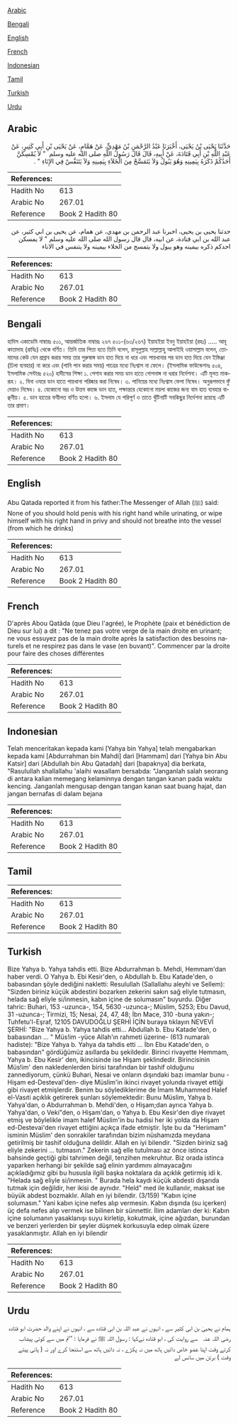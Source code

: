 [Arabic](#arabic)

[Bengali](#bengali)

[English](#english)

[French](#french)

[Indonesian](#indonesian)

[Tamil](#tamil)

[Turkish](#turkish)

[Urdu](#urdu)

## Arabic


<div dir="rtl" lang="ar" style={{fontSize:'larger',backgroundColor:'#f8f9fa',padding:20}}>
حَدَّثَنَا يَحْيَى بْنُ يَحْيَى، أَخْبَرَنَا عَبْدُ الرَّحْمَنِ بْنُ مَهْدِيٍّ، عَنْ هَمَّامٍ، عَنْ يَحْيَى بْنِ أَبِي كَثِيرٍ، عَنْ عَبْدِ اللَّهِ بْنِ أَبِي قَتَادَةَ، عَنْ أَبِيهِ، قَالَ قَالَ رَسُولُ اللَّهِ صلى الله عليه وسلم ‏ "‏ لاَ يُمْسِكَنَّ أَحَدُكُمْ ذَكَرَهُ بِيَمِينِهِ وَهُوَ يَبُولُ وَلاَ يَتَمَسَّحْ مِنَ الْخَلاَءِ بِيَمِينِهِ وَلاَ يَتَنَفَّسْ فِي الإِنَاءِ ‏"‏ ‏.‏
</div>
<div style={{backgroundColor:'#f8f9fa',padding:20, marginBottom: 10}}><table> <thead> <tr> <th>References:</th> <th></th> </tr> </thead> <tbody><tr><td>Hadith No</td><td>613</td></tr><tr><td>Arabic No</td><td>267.01</td></tr><tr><td>Reference</td><td>Book 2 Hadith 80</td></tr></tbody></table></div>


<div dir="rtl" lang="ar" style={{fontSize:'larger',backgroundColor:'#f8f9fa',padding:20}}>
حدثنا يحيى بن يحيى، اخبرنا عبد الرحمن بن مهدي، عن همام، عن يحيى بن ابي كثير، عن عبد الله بن ابي قتادة، عن ابيه، قال قال رسول الله صلى الله عليه وسلم " لا يمسكن احدكم ذكره بيمينه وهو يبول ولا يتمسح من الخلاء بيمينه ولا يتنفس في الاناء
</div>
<div style={{backgroundColor:'#f8f9fa',padding:20, marginBottom: 10}}><table> <thead> <tr> <th>References:</th> <th></th> </tr> </thead> <tbody><tr><td>Hadith No</td><td>613</td></tr><tr><td>Arabic No</td><td>267.01</td></tr><tr><td>Reference</td><td>Book 2 Hadith 80</td></tr></tbody></table></div>

## Bengali


<div dir="ltr" lang="bn" style={{fontSize:'larger',backgroundColor:'#f8f9fa',padding:20}}>
হাদিস একাডেমি নাম্বারঃ ৫০১, আন্তর্জাতিক নাম্বারঃ ২৬৭ ৫০১-(৬৩/২৬৭) ইয়াহইয়া ইবনু ইয়াহইয়া (রহঃ) ..... আবূ কাতাদাহ (রাযিঃ) থেকে বর্ণিত। তিনি তার পিতা হতে তিনি বলেন, রাসূলুল্লাহ সাল্লাল্লাহু আলাইহি ওয়াসাল্লাম বলেন, তোমাদের কেউ যেন প্রস্রাব করার সময় তার পুরুষাঙ্গ ডান হাত দিয়ে না ধরে এবং পায়খানার পর ডান হাত দিয়ে যেন ইস্তিঞ্জা (ঢিলা ব্যবহার) না করে এবং (পানি পান করার সময়) পাত্রের মধ্যে নিঃশ্বাস না ফেলে। (ইসলামিক ফাউন্ডেশনঃ ৫০৪, ইসলামিক সেন্টারঃ ৫২০) হাদীসের শিক্ষা ১. পেশাব করার সময় ডান হাতে গোপনাঙ্গ না ধরার নির্দেশনা। এটি মূলত মাকরূহ। ২. বিনা ওযরে ডান হাতে পায়খানা পরিষ্কার করা নিষেধ। ৩. পানিয়ের মধ্যে নিঃশ্বাস ফেলা নিষেধ। অনুরূপভাবে ফুঁ দেয়াও নিষেধ। ৪. যেকোনো ভদ্র ও উত্তম কাজে ডান হাত, পক্ষান্তরে যেকোনো ময়লা কাজের জন্য বাম হাত ব্যবহার বাঞ্ছনীয়। ৫. ডান হাতের ফযীলত বর্ণিত হলো। ৬. ইসলাম যে পরিপূর্ণ ও তাতে খুঁটিনাটি সবকিছুর নির্দেশনা রয়েছে এটি তার প্রমাণ।
</div>
<div style={{backgroundColor:'#f8f9fa',padding:20, marginBottom: 10}}><table> <thead> <tr> <th>References:</th> <th></th> </tr> </thead> <tbody><tr><td>Hadith No</td><td>613</td></tr><tr><td>Arabic No</td><td>267.01</td></tr><tr><td>Reference</td><td>Book 2 Hadith 80</td></tr></tbody></table></div>

## English


<div dir="ltr" lang="en" style={{fontSize:'larger',backgroundColor:'#f8f9fa',padding:20}}>
Abu Qatada reported it from his father:The Messenger of Allah (ﷺ) said: None of you should hold penis with his right hand while urinating, or wipe himself with his right hand in privy and should not breathe into the vessel (from which he drinks)
</div>
<div style={{backgroundColor:'#f8f9fa',padding:20, marginBottom: 10}}><table> <thead> <tr> <th>References:</th> <th></th> </tr> </thead> <tbody><tr><td>Hadith No</td><td>613</td></tr><tr><td>Arabic No</td><td>267.01</td></tr><tr><td>Reference</td><td>Book 2 Hadith 80</td></tr></tbody></table></div>

## French


<div dir="ltr" lang="fr" style={{fontSize:'larger',backgroundColor:'#f8f9fa',padding:20}}>
D'après Abou Qatâda (que Dieu l'agrée), le Prophète (paix et bénédiction de Dieu sur lui) a dit : "Ne tenez pas votre verge de la main droite en urinant; ne vous essuyez pas de la main droite après la satisfaction des besoins naturels et ne respirez pas dans le vase (en buvant)". Commencer par la droite pour faire des choses différentes
</div>
<div style={{backgroundColor:'#f8f9fa',padding:20, marginBottom: 10}}><table> <thead> <tr> <th>References:</th> <th></th> </tr> </thead> <tbody><tr><td>Hadith No</td><td>613</td></tr><tr><td>Arabic No</td><td>267.01</td></tr><tr><td>Reference</td><td>Book 2 Hadith 80</td></tr></tbody></table></div>

## Indonesian


<div dir="ltr" lang="id" style={{fontSize:'larger',backgroundColor:'#f8f9fa',padding:20}}>
Telah menceritakan kepada kami [Yahya bin Yahya] telah mengabarkan kepada kami [Abdurrahman bin Mahdi] dari [Hammam] dari [Yahya bin Abu Katsir] dari [Abdullah bin Abu Qatadah] dari [bapaknya] dia berkata, "Rasulullah shallallahu 'alaihi wasallam bersabda: "Janganlah salah seorang di antara kalian memegang kelaminnya dengan tangan kanan pada waktu kencing. Janganlah mengusap dengan tangan kanan saat buang hajat, dan jangan bernafas di dalam bejana
</div>
<div style={{backgroundColor:'#f8f9fa',padding:20, marginBottom: 10}}><table> <thead> <tr> <th>References:</th> <th></th> </tr> </thead> <tbody><tr><td>Hadith No</td><td>613</td></tr><tr><td>Arabic No</td><td>267.01</td></tr><tr><td>Reference</td><td>Book 2 Hadith 80</td></tr></tbody></table></div>

## Tamil


<div dir="ltr" lang="ta" style={{fontSize:'larger',backgroundColor:'#f8f9fa',padding:20}}>

</div>
<div style={{backgroundColor:'#f8f9fa',padding:20, marginBottom: 10}}><table> <thead> <tr> <th>References:</th> <th></th> </tr> </thead> <tbody><tr><td>Hadith No</td><td>613</td></tr><tr><td>Arabic No</td><td>267.01</td></tr><tr><td>Reference</td><td>Book 2 Hadith 80</td></tr></tbody></table></div>

## Turkish


<div dir="ltr" lang="tr" style={{fontSize:'larger',backgroundColor:'#f8f9fa',padding:20}}>
Bize Yahya b. Yahya tahdis etti. Bize Abdurrahman b. Mehdi, Hemmam'dan haber verdi. O Yahya b. Ebi Kesir'den, o Abdullah b. Ebu Katade'den, o babasından şöyle dediğini nakletti: Resulullah (Sallallahu aleyhi ve Sellem): "Sizden biriniz küçük abdestini bozarken zekerini sakın sağ eliyle tutmasın, helada sağ eliyle si/inmesin, kabın içine de solumasın" buyurdu. Diğer tahric: Buhari, 153 -uzunca-, 154, 5630 -uzunca-; Müslim, 5253; Ebu Davud, 31 -uzunca-; Tirmizi, 15; Nesai, 24, 47, 48; İbn Mace, 310 -buna yakın-; Tuhfetu'l-Eşraf, 12105 DAVUDOĞLU ŞERHİ İÇİN buraya tıklayın NEVEVİ ŞERHİ: "Bize Yahya b. Yahya tahdis etti... Abdullah b. Ebu Katade'den, o babasından ... " Müs!im -yüce Allah'ın rahmeti üzerine- (613 numaralı hadiste): "Bize Yahya b. Yahya da tahdis etti ... İbn Ebu Katade'den, o babasından" gördüğümüz asıllarda bu şekildedir. Birinci rivayette Hemmam, Yahya b. Ebu Kesir' den, ikincisinde ise Hişam şeklindedir. Birincisinin Müs!im' den nakledenlerden birisi tarafından bir tashif olduğunu zannediyorum, çünkü Buhari, Nesai ve onların dışındaki bazı imamlar bunu -Hişam ed-Desteval'den- diye Müslim'in ikinci rivayet yolunda rivayet ettiği gibi rivayet etmişlerdir. Benim bu söylediklerime de İmam Muhammed Halef el-Vasıti açıklık getirerek şunları söylemektedir: Bunu Müslim, Yahya b. Yahya'dan, o Abdurrahman b. Mehdi'den, o Hişam;dan ayrıca Yahya b. Yahya'dan, o Veki"den, o Hişam'dan, o Yahya b. Ebu Kesir'den diye rivayet etmiş ve böylelikle imam halef Müslim'in bu hadisi her iki yolda da Hişam ed-Destevai'den rivayet ettiğini açıkça ifade etmiştir. İşte bu da "Heriımam" isminin Müslim' den sonrakiler tarafından bizim nüshamızda meydana getirilmiş bir tashif olduğuna delildir. Allah en iyi bilendir. "Sizden biriniz sağ eliyle zekerini ... tutmasın." Zekerin sağ elle tutulması az önce istinca bahsinde geçtiği gibi tahrimen değil, tenzihen mekruhtur. Biz orada istinca yaparken herhangi bir şekilde sağ elinin yardımını almayacağını açıkladığımız gibi bu hususla ilgili başka noktalara da açıklık getirmiş idi k. "Helada sağ eliyle si/inmesin. " Burada hela kaydı küçük abdesti dışarıda tutmak için değildir, her ikisi de aynıdır. "Held" med ile kullanılır, maksat ise büyük abdest bozmaklır. Allah en iyi bilendir. (3/159) "Kabın içine solumasın." Yani kabın içine nefes alıp vermesin. Kabın dışında (su içerken) üç defa nefes alıp vermek ise bilinen bir sünnettir. İlim adamları der ki: Kabın içine solumanın yasaklanışı suyu kirletip, kokutmak, içine ağızdan, burundan ve benzeri yerlerden bir şeyler düşmek korkusuyla edep olmak üzere yasaklanmıştır. Allah en iyi bilendir
</div>
<div style={{backgroundColor:'#f8f9fa',padding:20, marginBottom: 10}}><table> <thead> <tr> <th>References:</th> <th></th> </tr> </thead> <tbody><tr><td>Hadith No</td><td>613</td></tr><tr><td>Arabic No</td><td>267.01</td></tr><tr><td>Reference</td><td>Book 2 Hadith 80</td></tr></tbody></table></div>

## Urdu


<div dir="rtl" lang="ur" style={{fontSize:'larger',backgroundColor:'#f8f9fa',padding:20}}>
ہمام نے یحییٰ بن ابی کثیر سے ، انہوں نے عبد اللہ بن ابی قتادہ سے ، انہوں نے اپنے والد حضرت ابو قتادہ ‌رضی ‌اللہ ‌عنہ ‌ ‌ سے روایت کی ، ابو قتادہ نےکہا : رسول اللہ ﷺ نے فرمایا : ’’تم میں سے کوئی پیشاب کرتے وقت اپنا عضو خاص دائیں ہاتھ میں نہ پکڑے ، نہ دائیں ہاتھ سے استنجا کرے اور نہ ( پانی پیتے وقت ) برتن میں سانس لے
</div>
<div style={{backgroundColor:'#f8f9fa',padding:20, marginBottom: 10}}><table> <thead> <tr> <th>References:</th> <th></th> </tr> </thead> <tbody><tr><td>Hadith No</td><td>613</td></tr><tr><td>Arabic No</td><td>267.01</td></tr><tr><td>Reference</td><td>Book 2 Hadith 80</td></tr></tbody></table></div>